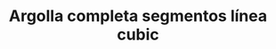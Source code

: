 ---
title: Argolla completa segmentos línea cubic
date: 
draft: false

# descripcion
description : Argolla de plata con piedras microcubic.  Se puede usar tanto con los cubic hacia el frente como con la parte posterior lisa y calada hacia el frente. Dos aros en uno!

materials: Plata 925

color: Plateado

dimensions: 1,6 diam 0,5 ancho

code: 01-11-0346

type: "Aros"

categories: []

# Images
# first image will be shown in the product page
images:
  # - image: "images/path_to_image"
  # La ubicacion de las imagenes es imagenes/Aros/Aros.Argollas/01-11-0346-argolla-completa-segmentos-linea-cubic
  - image: "./images/aros/argollas/01-11-0346-argolla-completa-segmentos-linea-cubic_a.JPG"
  - image: "./images/aros/argollas/01-11-0346-argolla-completa-segmentos-linea-cubic_b.JPG"
---
